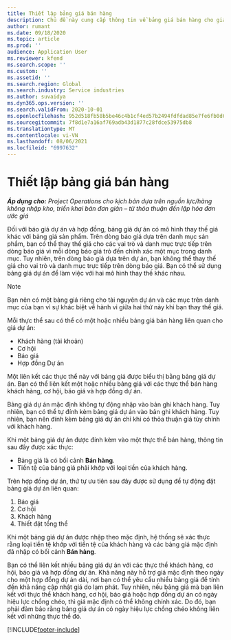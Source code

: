 ```yaml
---
title: Thiết lập bảng giá bán hàng
description: Chủ đề này cung cấp thông tin về bảng giá bán hàng cho giá dự án.
author: rumant
ms.date: 09/18/2020
ms.topic: article
ms.prod: ''
audience: Application User
ms.reviewer: kfend
ms.search.scope: ''
ms.custom: ''
ms.assetid: ''
ms.search.region: Global
ms.search.industry: Service industries
ms.author: suvaidya
ms.dyn365.ops.version: ''
ms.search.validFrom: 2020-10-01
ms.openlocfilehash: 952d518fb58b5be46c4b1cf4ed57b2494fdfdad85e7fe6fb0d622367bc071b5f
ms.sourcegitcommit: 7f8d1e7a16af769adb43d1877c28fdce53975db8
ms.translationtype: MT
ms.contentlocale: vi-VN
ms.lasthandoff: 08/06/2021
ms.locfileid: "6997632"
---
```

# <a name="set-up-a-sales-price-list"></a>Thiết lập bảng giá bán hàng

_**Áp dụng cho:** Project Operations cho kịch bản dựa trên nguồn lực/hàng không nhập kho, triển khai bản đơn giản – từ thỏa thuận đến lập hóa đơn ước giá_

Đối với báo giá dự án và hợp đồng, bảng giá dự án có mô hình thay thế giá khác với bảng giá sản phẩm. Trên dòng báo giá dựa trên danh mục sản phẩm, bạn có thể thay thế giá cho các vai trò và danh mục trực tiếp trên dòng báo giá vì mỗi dòng báo giá trỏ đến chính xác một mục trong danh mục. Tuy nhiên, trên dòng báo giá dựa trên dự án, bạn không thể thay thế giá cho vai trò và danh mục trực tiếp trên dòng báo giá. Bạn có thể sử dụng bảng giá dự án để làm việc với hai mô hình thay thế khác nhau.

> [!NOTE]
> Bạn nên có một bảng giá riêng cho tài nguyên dự án và các mục trên danh mục của bạn vì sự khác biệt về hành vi giữa hai thứ này khi bạn thay thế giá.

Mỗi thực thể sau có thể có một hoặc nhiều bảng giá bán hàng liên quan cho giá dự án:

- Khách hàng (tài khoản) 
- Cơ hội 
- Báo giá 
- Hợp đồng Dự án

Một liên kết các thực thể này với bảng giá được biểu thị bằng bảng giá dự án. Bạn có thể liên kết một hoặc nhiều bảng giá với các thực thể bán hàng khách hàng, cơ hội, báo giá và hợp đồng dự án.

Bảng giá dự án mặc định không tự động nhập vào bản ghi khách hàng. Tuy nhiên, bạn có thể tự đính kèm bảng giá dự án vào bản ghi khách hàng. Tuy nhiên, bạn nên đính kèm bảng giá dự án chỉ khi có thỏa thuận giá tùy chỉnh với khách hàng. 

Khi một bảng giá dự án được đính kèm vào một thực thể bán hàng, thông tin sau đây được xác thực:

- Bảng giá là có bối cảnh **Bán hàng**. 
- Tiền tệ của bảng giá phải khớp với loại tiền của khách hàng. 

Trên hợp đồng dự án, thứ tự ưu tiên sau đây được sử dụng để tự động đặt bảng giá dự án liên quan:

1. Báo giá
2. Cơ hội
3. Khách hàng 
4. Thiết đặt tổng thể 

Khi một bảng giá dự án được nhập theo mặc định, hệ thống sẽ xác thực rằng loại tiền tệ khớp với tiền tệ của khách hàng và các bảng giá mặc định đã nhập có bối cảnh **Bán hàng**.

Bạn có thể liên kết nhiều bảng giá dự án với các thực thể khách hàng, cơ hội, báo giá và hợp đồng dự án. Khả năng này hỗ trợ giá mặc định theo ngày cho một hợp đồng dự án dài, nơi bạn có thể yêu cầu nhiều bảng giá để tính đến khả năng cập nhật giá do lạm phát. Tuy nhiên, nếu bảng giá mà bạn liên kết với thực thể khách hàng, cơ hội, báo giá hoặc hợp đồng dự án có ngày hiệu lực chồng chéo, thì giá mặc định có thể không chính xác. Do đó, bạn phải đảm bảo rằng bảng giá dự án có ngày hiệu lực chồng chéo không liên kết với những thực thể đó.


[!INCLUDE[footer-include](../includes/footer-banner.md)]